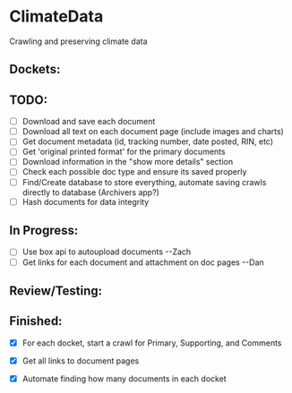 # ClimateData
Crawling and preserving climate data

Dockets:
 -

  TODO:
   --
   - [ ] Download and save each document
   - [ ] Download all text on each document page (include images and charts)
   - [ ] Get document metadata (id, tracking number, date posted, RIN, etc)
   - [ ] Get 'original printed format' for the primary documents
   - [ ] Download information in the "show more details" section
   - [ ] Check each possible doc type and ensure its saved properly
   - [ ] Find/Create database to store everything, automate saving crawls directly to database (Archivers app?)
   - [ ] Hash documents for data integrity

  In Progress:
   -
   - [ ] Use box api to autoupload documents --Zach
   - [ ] Get links for each document and attachment on doc pages --Dan

  Review/Testing:
   -

  Finished:
   -
   - [x] For each docket, start a crawl for Primary, Supporting, and Comments
   - [x] Get all links to document pages
   - [x] Automate finding how many documents in each docket


